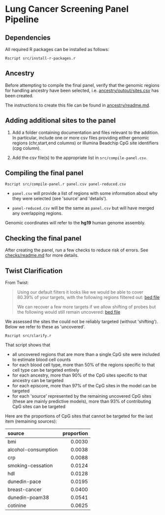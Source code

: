 # Lung Cancer Screening Panel Pipeline

## Dependencies

All required R packages can be installed as follows:

```
Rscript src/install-r-packages.r
```

## Ancestry

Before attempting to compile the final panel, verify that the
genomic regions for handling ancestry have been selected, 
i.e. [ancestry/output/sites.csv](ancestry/output/sites.csv) has been created.

The instructions to create this file can be found
in [ancestry/readme.md](ancestry/readme.md).

## Adding additional sites to the panel

1. Add a folder containing documentation and files relevant to the addition.  In particular, include one or more csv files providing either genomic regions (chr,start,end columns) or Illumina Beadchip CpG site identifiers (cpg column).

2. Add the csv file(s) to the appropriate list in `src/compile-panel.csv`.

## Compiling the final panel

```
Rscript src/compile-panel.r panel.csv panel-reduced.csv 
```

* `panel.csv` will provide a list of regions with some information about why they were selected (see 'source' and 'details').

* `panel-reduced.csv` will be the same as `panel.csv` but will have merged any overlapping regions.

Genomic coordinates will refer to the **hg19** human genome assembly.

## Checking the final panel

After creating the panel, run a few checks to reduce risk of errors.
See [checks/readme.md](checks/readm.md) for more details.

## Twist Clarification

From Twist:

> Using our default filters it looks like we would be able to cover 80.39% 
> of your targets, with the following regions filtered out: 
> [bed file](twist-clarification/Target_bases_not_covered_by_probes_Methyl_UniversityofBristol_lung-cancer-risk-panel_1X_MTE-93452736_hg19_230901090027.bed)
>
> We can recover a few more targets if we allow shifting of probes but the following would still remain uncovered: 
> [bed file](twist-clarification/all_target_segments_not_covered_by_probes_withshifting.bed)

We assessed the sites the could not be reliably targeted (without 'shifting'). 
Below we refer to these as 'uncovered'.

```
Rscript src/clarify.r
```

That script shows that

* all uncovered regions that are more than a single CpG site were included to estimate blood cell counts
* for each blood cell type, more than 50% of the regions specific to that cell type can be targeted entirely
* for each ancestry, more than 90% of the CpG sites specific to that ancestry can be targeted
* for each episcore, more than 97% of the CpG sites in the model can be targeted
* for each 'source' represented by the remaining uncovered CpG sites (these are mainly predictive models), 
  more than 93% of contributing CpG sites can be targeted

Here are the proportions of CpG sites that cannot be targeted for the last item (remaining sources):

|source              | proportion|
|:-------------------|-------:|
|bmi                 | 0.0030|
|alcohol-consumption | 0.0038|
|crp                 | 0.0088|
|smoking-cessation   | 0.0124|
|hdl                 | 0.0128|
|dunedin-pace        | 0.0195|
|breast-cancer       | 0.0400|
|dunedin-poam38      | 0.0541|
|cotinine            | 0.0625|


